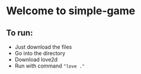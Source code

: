 # Welcome to simple-game
## To run:
- Just download the files
- Go into the directory
- Download love2d
- Run with command ```"love ."```
